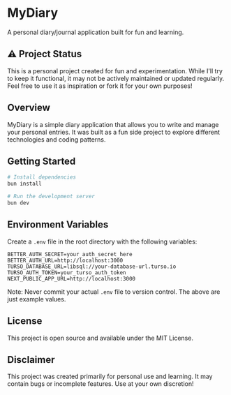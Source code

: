 # MyDiary

A personal diary/journal application built for fun and learning.

## ⚠️ Project Status

This is a personal project created for fun and experimentation. While I'll try to keep it functional, it may not be actively maintained or updated regularly. Feel free to use it as inspiration or fork it for your own purposes!

## Overview

MyDiary is a simple diary application that allows you to write and manage your personal entries. It was built as a fun side project to explore different technologies and coding patterns.

## Getting Started

```bash
# Install dependencies
bun install

# Run the development server
bun dev
```

## Environment Variables

Create a `.env` file in the root directory with the following variables:

```env
BETTER_AUTH_SECRET=your_auth_secret_here
BETTER_AUTH_URL=http://localhost:3000
TURSO_DATABASE_URL=libsql://your-database-url.turso.io
TURSO_AUTH_TOKEN=your_turso_auth_token
NEXT_PUBLIC_APP_URL=http://localhost:3000
```

Note: Never commit your actual `.env` file to version control. The above are just example values.

## License

This project is open source and available under the MIT License.

## Disclaimer

This project was created primarily for personal use and learning. It may contain bugs or incomplete features. Use at your own discretion!
